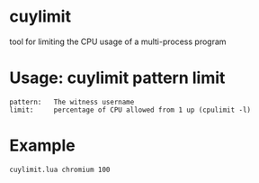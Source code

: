 # cuylimit
tool for limiting the CPU usage of a multi-process program

# Usage: cuylimit pattern limit

    pattern:   The witness username
    limit:     percentage of CPU allowed from 1 up (cpulimit -l)

# Example

    cuylimit.lua chromium 100

